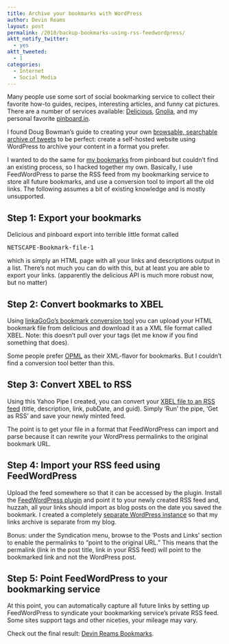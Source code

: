 ```yaml
---
title: Archive your bookmarks with WordPress
author: Devin Reams
layout: post
permalink: /2010/backup-bookmarks-using-rss-feedwordpress/
aktt_notify_twitter:
  - yes
aktt_tweeted:
  - 1
categories:
  - Internet
  - Social Media
---
```

Many people use some sort of social bookmarking service to collect their favorite how-to guides, recipes, interesting articles, and funny cat pictures. There are a number of services available: [Delicious][1], [Gnolia][2], and my personal favorite [pinboard.in][3].

I found Doug Bowman&#8217;s guide to creating your own [browsable, searchable archive of tweets][4] to be perfect: create a self-hosted website using WordPress to archive your content in a format you prefer.

I wanted to do the same for [my bookmarks][5] from pinboard but couldn&#8217;t find an existing process, so I hacked together my own. Basically, I use FeedWordPress to parse the RSS feed from my bookmarking service to store all future bookmarks, and use a conversion tool to import all the old links. The following assumes a bit of existing knowledge and is mostly unsupported.

## Step 1: Export your bookmarks

Delicious and pinboard export into terrible little format called 
<pre>NETSCAPE-Bookmark-file-1</pre>

which is simply an HTML page with all your links and descriptions output in a list. There&#8217;s not much you can do with this, but at least you are able to export your links. (apparently the delicious API is much more robust now, but no matter)

## Step 2: Convert bookmarks to XBEL

Using [linkaGoGo&#8217;s bookmark conversion tool][6] you can upload your HTML bookmark file from delicious and download it as a XML file format called XBEL. Note: this doesn&#8217;t pull over your tags (let me know if you find something that does).

Some people prefer [OPML][7] as their XML-flavor for bookmarks. But I couldn&#8217;t find a conversion tool better than this.

## Step 3: Convert XBEL to RSS

Using this Yahoo Pipe I created, you can convert your [XBEL file to an RSS feed][8] (title, description, link, pubDate, and guid). Simply &#8216;Run&#8217; the pipe, &#8216;Get as RSS&#8217; and save your newly minted feed.

The point is to get your file in a format that FeedWordPress can import and parse because it can rewrite your WordPress permalinks to the original bookmark URL.

## Step 4: Import your RSS feed using FeedWordPress

Upload the feed somewhere so that it can be accessed by the plugin. Install the [FeedWordPress plugin][9] and point it to your newly created RSS feed and, huzzah, all your links should import as blog posts on the date you saved the bookmark. I created a completely [separate WordPress instance][5] so that my links archive is separate from my blog.

Bonus: under the Syndication menu, browse to the &#8216;Posts and Links&#8217; section to enable the permalinks to &#8220;point to the original URL.&#8221; This means that the permalink (link in the post title, link in your RSS feed) will point to the bookmarked link and not the WordPress post.

## Step 5: Point FeedWordPress to your bookmarking service

At this point, you can automatically capture all future links by setting up FeedWordPress to syndicate your bookmarking service&#8217;s private RSS feed. Some sites support tags and other niceties, your mileage may vary.

Check out the final result: [Devin Reams Bookmarks][10].

 [1]: http://delicious.com/
 [2]: http://gnolia.com/
 [3]: http://pinboard.in
 [4]: http://stopdesign.com/archive/2010/03/02/browsable-searchable-archive-of-tweets.html
 [5]: http://devin.reams.me/bookmarks/
 [6]: http://www.linkagogo.com/go/Convert/Home
 [7]: http://en.wikipedia.org/wiki/OPML
 [8]: http://pipes.yahoo.com/devinreams/xbeltorss
 [9]: http://wordpress.org/extend/plugins/feedwordpress/
 [10]: http://devin.reams.me/bookmarks
